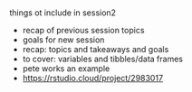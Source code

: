 #

things ot include in session2

* recap of previous session topics
* goals for new session
* recap: topics and takeaways and goals
* to cover: variables and tibbles/data frames
* pete works an example
* https://rstudio.cloud/project/2983017
